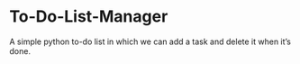 # To-Do-List-Manager
A simple python to-do list in which we can add a task and delete it when it’s done.
